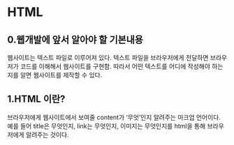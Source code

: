 # HTML

## 0.웹개발에 앞서 알아야 할 기본내용

웹사이트는 텍스트 파일로 이루어져 있다.
텍스트 파일을 브라우저에게 전달하면 브라우저가 코드를 이해해서 웹사이트를 구현함.
따라서 어떤 텍스트를 어디에 작성해야 하는지를 알면 웹사이트를 제작할 수 있다.

## 1.HTML 이란?

브라우저에게 웹사이트에서 보여줄 content가 ‘무엇’인지 알려주는 마크업 언어이다.
예를 들어 title은 무엇인지, link는 무엇인지, 이미지는 무엇인지를 html을 통해 브라우저에게 알려주는 것이다.
